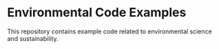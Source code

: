 # Environmental Code Examples
This repository contains example code related to environmental science and sustainability.
